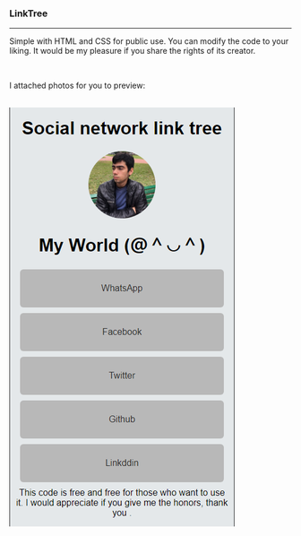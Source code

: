 <h3>LinkTree</h3>
<hr>
<p>Simple with HTML and CSS for public use. You can modify the code to your liking.
It would be my pleasure if you share the rights of its creator.</p>
<br>
<p>I attached photos for you to preview:</p>
<br>
<img src="preview.png" alt="">
